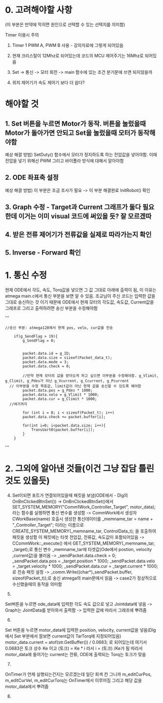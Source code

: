 # 0. 고려해야할 사항
(이 부분은 만약에 막히면 원인으로 선택할 수 있는 선택지를 의미함)

Timer 이용시 주의
1. Timer 1 PWM A, PWM B 사용 - 강의자료에 그렇게 되어있음

1. 현재 크리스탈이 12Mhz로 되어있는데 코드의 MCU 제어주기는 16Mhz로 되어있음
2. Set -> 통신 -> 모터 회전 -> main 함수에 있는 조건 분기문에 쓰면 되지않을까
3. 위치 제어기가 속도 제어기 보다 더 쉽다?

# 해야할 것
## 1. Set 버튼을 누르면 Motor가 동작. 버튼을 눌렀을때 Motor가 돌아가면 안되고 Set을 눌렀을때 모터가 동작해야함
예상 해결 방법) SetDuty() 함수에서 모터가 정지하도록 하는 전압값을 넣어야함. 이때 전압을 넣기 위해선 PWM 그리고 바이폴라 방식에 대해서 알아야함

## 2. ODE 좌표축 설정
예상 해결 방법) 이 부분은 조금 조사가 필요
-> 이 부분 해결완료 InitRobot() 확인

## 3. Graph 수정 - Target과 Current 그래프가 둘다 필요한데 이거는 이미 visual 코드에 써있을 듯? 잘 모르겠따

## 4. 받은 전류 제어기가 전류값을 실제로 따라가는지 확인

## 5. Inverse - Forward 확인


# 1. 통신 수정
현재 ODE에서 각도, 속도, Torq값을 넣으면 그 값 그대로 아래에 출력이 됨, 이 이유는 atmega main.c에서 통신 부분을 보면 알 수 있음. 조교님이 주신 코드는 입력한 값을 그대로 송신하는 것
이기 때문에 ODE에서 현재 모터의 각도값, 속도값, Current값을 그래프로 그리고 출력하려면 송신 부분을 수정해야함

''' 

    //송신 부분: atmega128에서 현재 pos, velo, cur값을 전송

		if(g_SendFlag > 19){
			g_SendFlag = 0;			

				
			packet.data.id = g_ID;
			packet.data.size = sizeof(Packet_data_t);
			packet.data.mode = 3;
			packet.data.check = 0;
			
			//만약 현재 모터의 값을 받아오게 하고 싶으면 이부분을 수정해야함. g_Vlimit, g_Climit, g_Pdes가 아닌 g_Vcurrent, g_Ccurrent, g_Pcurrent
      // 이부분을 수정 목표값, limit값이 아닌 현재 값을 송신할 수 있도록 해야함
			packet.data.pos = g_Pdes * 1000; 
			packet.data.velo = g_Vlimit * 1000;
			packet.data.cur = g_Climit * 1000; 
      //여기까지
			
			for (int i = 8; i < sizeof(Packet_t); i++)
			packet.data.check += packet.buffer[i];
			
			for(int i=0; i<packet.data.size; i++){
				TransUart0(packet.buffer[i]);
			}
		}


'''


# 2. 그외에 알아낸 것들(이건 그냥 잡담 틀린 것도 있을듯)
4. Set이되면 포트가 연결되어있을때 패킷을 보냄(ODE에서 - Dlg의 OnBnClickedBtnSet()) ->
OnBnClickedBtnSet()에서 SET_SYSTEM_MEMORY("Comm1Work_Controller_Target", motor_data); 라는 함수를 실행하면 통신 변수를 생성함
-> CommWork에서 생성자 CWorkBase(name) 호출시 생성한 통신데이터를 _memname_tar = name + "_Controller_Target"; 이라는 이름으로 CREATE_SYSTEM_MEMORY(_memname_tar, ControlData_t);
을 호출하여 패킷을 생성함 이 패킷에는 타겟 전압값, 전류값, 속도값이 포함되어있음
->  CCommWork::_execute() 에서 GET_SYSTEM_MEMORY(_memname_tar, _target);로 통신 변수 _memname_tar에 타겟값(Ode에서 postion, velocity ,current값)을 불러옴
-> _sendPacket.data.check = 0;
		_sendPacket.data.pos = _target.position * 1000;
		_sendPacket.data.velo = _target.velocity * 1000;
		_sendPacket.data.cur = _target.current * 1000; 로 전송 패킷 설정
->  _comm.Write((char*)_sendPacket.buffer, sizeof(Packet_t));로 송신
 atmega의 main문에서 읽음
->  case2가 정상적으로 수신했을때의 동작을 의미함

5. 
Set버튼을 누르면 ode_data에 입력한 각도 속도 값으로 넣고 Jointdata에 넣음 -> Graph는 JointData를 받아와서 출력함 -> 입력한 값에 따라서 그래프에 뿌려줌

6. 
Set 버튼을 누르면 motor_data에 입력한 position, velocity, current값을 넣음(Dlg에서 Set 부분에서 잘보면 current값이 TarTorq에 지정되어있음)
motor_data.current = atof(str.GetBuffer()) / 0.0683; 로 되어있는데 여기서 0.0683은 토크 상수 Ke 이고 (토크) = Ke * i 라서 i = (토크) /Ke가 됨
따라서 motor_data에 들어가는 current는 전류, ODE에 출력되는 Torq는 토크가 맞음

 
7.
OnTimer가 언제 실행되는건지는 모르겠는데 일단 회색 칸 그니까 m_editCurPos, m_editCurVel, m_editCurTorq는 OnTimer에서 이루어짐
그리고 해당 값을 motor_data에서 뿌려줌

8. 
